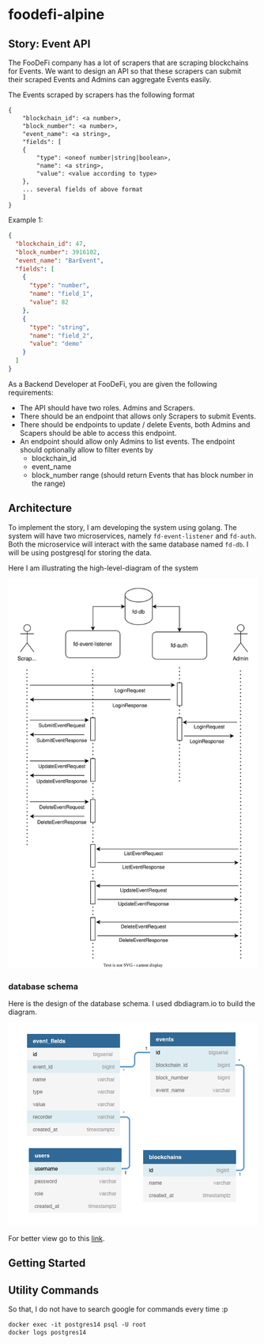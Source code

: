 # foodefi-alpine

## Story: Event API

The FooDeFi company has a lot of scrapers that are scraping blockchains for Events. We want to design an API so that
these scrapers can submit their scraped Events and Admins can aggregate Events easily.

The Events scraped by scrapers has the following format

```
{
    "blockchain_id": <a number>,
    "block_number": <a number>,
    "event_name": <a string>,
    "fields": [
    {
        "type": <oneof number|string|boolean>,
        "name": <a string>,
        "value": <value according to type>
    },
    ... several fields of above format
    ]
}
```

Example 1:

```json
{
  "blockchain_id": 47,
  "block_number": 3916102,
  "event_name": "BarEvent",
  "fields": [
    {
      "type": "number",
      "name": "field_1",
      "value": 82
    },
    {
      "type": "string",
      "name": "field_2",
      "value": "demo"
    }
  ]
}

```

As a Backend Developer at FooDeFi, you are given the following requirements:

- The API should have two roles. Admins and Scrapers. 
- There should be an endpoint that allows only Scrapers to submit Events. 
- There should be endpoints to update / delete Events, both Admins and Scapers should be able to access this endpoint. 
- An endpoint should allow only Admins to list events. The endpoint should optionally allow to filter events by
  - blockchain_id 
  - event_name 
  - block_number range (should return Events that has block number in the range)


## Architecture
To implement the story, I am developing the system using golang.
The system will have two microservices, namely `fd-event-listener` and `fd-auth`.
Both the microservice will interact with the same database named `fd-db`. I will be using
postgresql for storing the data.

Here I am illustrating the high-level-diagram of the system

![Alt text](./doc-file/test.svg)

### database schema
Here is the design of the database schema. I used dbdiagram.io to build the diagram.

![Alt text](./doc-file/db-digram.png)

For better view go to this [link](https://dbdiagram.io/d/620b828085022f4ee597fc93).

## Getting Started

## Utility Commands
So that, I do not have to search google for commands every time :p

```shell
docker exec -it postgres14 psql -U root
docker logs postgres14
```

